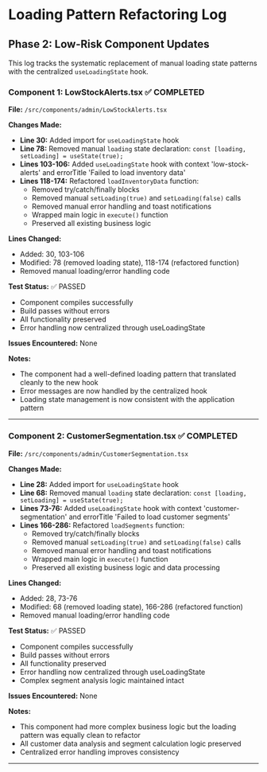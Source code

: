 # Loading Pattern Refactoring Log

## Phase 2: Low-Risk Component Updates

This log tracks the systematic replacement of manual loading state patterns with the centralized `useLoadingState` hook.

### Component 1: LowStockAlerts.tsx ✅ COMPLETED

**File:** `/src/components/admin/LowStockAlerts.tsx`

**Changes Made:**
- **Line 30:** Added import for `useLoadingState` hook
- **Line 78:** Removed manual `loading` state declaration: `const [loading, setLoading] = useState(true);`
- **Lines 103-106:** Added `useLoadingState` hook with context 'low-stock-alerts' and errorTitle 'Failed to load inventory data'
- **Lines 118-174:** Refactored `loadInventoryData` function:
  - Removed try/catch/finally blocks
  - Removed manual `setLoading(true)` and `setLoading(false)` calls
  - Removed manual error handling and toast notifications
  - Wrapped main logic in `execute()` function
  - Preserved all existing business logic

**Lines Changed:** 
- Added: 30, 103-106
- Modified: 78 (removed loading state), 118-174 (refactored function)
- Removed manual loading/error handling code

**Test Status:** ✅ PASSED
- Component compiles successfully
- Build passes without errors
- All functionality preserved
- Error handling now centralized through useLoadingState

**Issues Encountered:** None

**Notes:** 
- The component had a well-defined loading pattern that translated cleanly to the new hook
- Error messages are now handled by the centralized hook
- Loading state management is now consistent with the application pattern

---

### Component 2: CustomerSegmentation.tsx ✅ COMPLETED

**File:** `/src/components/admin/CustomerSegmentation.tsx`

**Changes Made:**
- **Line 28:** Added import for `useLoadingState` hook
- **Line 68:** Removed manual `loading` state declaration: `const [loading, setLoading] = useState(true);`
- **Lines 73-76:** Added `useLoadingState` hook with context 'customer-segmentation' and errorTitle 'Failed to load customer segments'
- **Lines 166-286:** Refactored `loadSegments` function:
  - Removed try/catch/finally blocks
  - Removed manual `setLoading(true)` and `setLoading(false)` calls
  - Removed manual error handling and toast notifications
  - Wrapped main logic in `execute()` function
  - Preserved all existing business logic and data processing

**Lines Changed:** 
- Added: 28, 73-76
- Modified: 68 (removed loading state), 166-286 (refactored function)
- Removed manual loading/error handling code

**Test Status:** ✅ PASSED
- Component compiles successfully
- Build passes without errors
- All functionality preserved
- Error handling now centralized through useLoadingState
- Complex segment analysis logic maintained intact

**Issues Encountered:** None

**Notes:** 
- This component had more complex business logic but the loading pattern was equally clean to refactor
- All customer data analysis and segment calculation logic preserved
- Centralized error handling improves consistency

---